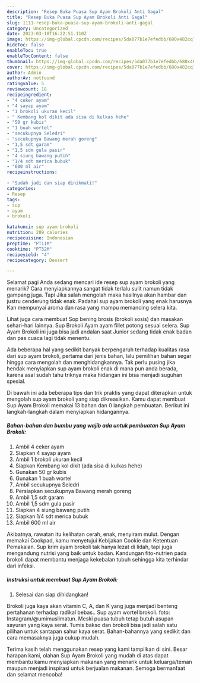 ```yaml
---
description: "Resep Buka Puasa Sup Ayam Brokoli Anti Gagal"
title: "Resep Buka Puasa Sup Ayam Brokoli Anti Gagal"
slug: 1111-resep-buka-puasa-sup-ayam-brokoli-anti-gagal
category: Uncategorized
date: 2023-03-18T16:22:51.110Z
image: https://img-global.cpcdn.com/recipes/5da077b1e7efedbb/680x482cq70/sup-ayam-brokoli-foto-resep-utama.jpg
hideToc: false
enableToc: true
enableTocContent: false
thumbnail: https://img-global.cpcdn.com/recipes/5da077b1e7efedbb/680x482cq70/sup-ayam-brokoli-foto-resep-utama.jpg
cover: https://img-global.cpcdn.com/recipes/5da077b1e7efedbb/680x482cq70/sup-ayam-brokoli-foto-resep-utama.jpg
author: Admin
authorAv: notfound
ratingvalue: 5
reviewcount: 18
recipeingredient:
- "4 ceker ayam"
- "4 sayap ayam"
- "1 brokoli ukuran kecil"
- " Kembang kol dikit ada sisa di kulkas hehe"
- "50 gr kubis"
- "1 buah wortel"
- "secukupnya Seledri"
- "secukupnya Bawang merah goreng"
- "1,5 sdt garam"
- "1,5 sdm gula pasir"
- "4 siung bawang putih"
- "1/4 sdt merica bubuk"
- "600 ml air"
recipeinstructions:

- "Sudah jadi dan siap dinikmati!"
categories:
- Resep
tags:
- sup
- ayam
- brokoli

katakunci: sup ayam brokoli 
nutrition: 289 calories
recipecuisine: Indonesian
preptime: "PT11M"
cooktime: "PT32M"
recipeyield: "4"
recipecategory: Dessert

---
```



Selamat pagi Anda sedang mencari ide resep sup ayam brokoli yang menarik? Cara menyiapkannya sangat tidak terlalu sulit namun tidak gampang juga. Tapi Jika salah mengolah maka hasilnya akan hambar dan justru cenderung tidak enak. Padahal sup ayam brokoli yang enak harusnya Kan mempunyai aroma dan rasa yang mampu memancing selera kita.


Lihat juga cara membuat Sop bening brosis (brokoli sosis) dan masakan sehari-hari lainnya. Sup Brokoli Ayam ayam fillet potong sesuai selera. Sup Ayam Brokoli ini juga bisa jadi andalan saat Junior sedang tidak enak badan dan pas cuaca lagi tidak menentu.

Ada beberapa hal yang sedikit banyak berpengaruh terhadap kualitas rasa dari sup ayam brokoli, pertama dari jenis bahan, lalu pemilihan bahan segar hingga cara mengolah dan menghidangkannya. Tak perlu pusing jika hendak menyiapkan sup ayam brokoli enak di mana pun anda berada, karena asal sudah tahu triknya maka hidangan ini bisa menjadi suguhan spesial.


Di bawah ini ada beberapa tips dan trik praktis yang dapat diterapkan untuk mengolah sup ayam brokoli yang siap dikreasikan. Kamu dapat membuat Sup Ayam Brokoli memakai 13 bahan dan 0 langkah pembuatan. Berikut ini langkah-langkah dalam menyiapkan hidangannya.

<!--inarticleads1-->

##### Bahan-bahan dan bumbu yang wajib ada untuk pembuatan Sup Ayam Brokoli:

1. Ambil 4 ceker ayam
1. Siapkan 4 sayap ayam
1. Ambil 1 brokoli ukuran kecil
1. Siapkan  Kembang kol dikit (ada sisa di kulkas hehe)
1. Gunakan 50 gr kubis
1. Gunakan 1 buah wortel
1. Ambil secukupnya Seledri
1. Persiapkan secukupnya Bawang merah goreng
1. Ambil 1,5 sdt garam
1. Ambil 1,5 sdm gula pasir
1. Siapkan 4 siung bawang putih
1. Siapkan 1/4 sdt merica bubuk
1. Ambil 600 ml air


Akibatnya, rawatan itu kelihatan cerah, enak, menyiram mulut. Dengan memakai Cookpad, kamu menyetujui Kebijakan Cookie dan Ketentuan Pemakaian. Sup krim ayam brokoli tak hanya lezat di lidah, tapi juga mengandung nutrisi yang baik untuk badan. Kandungan fito-nutrien pada brokoli dapat membantu menjaga kekebalan tubuh sehingga kita terhindar dari infeksi. 

<!--inarticleads2-->

##### Instruksi untuk membuat Sup Ayam Brokoli:


1. Selesai dan siap dihidangkan!

Brokoli juga kaya akan vitamin C, A, dan K yang juga menjadi benteng pertahanan terhadap radikal bebas.. Sup ayam wortel brokoli. foto: Instagram/@umimuslimatun. Meski puasa tubuh tetap butuh asupan sayuran yang kaya serat. Tumis bakso dan brokoli bisa jadi salah satu pilihan untuk santapan sahur kaya serat. Bahan-bahannya yang sedikit dan cara memasaknya juga cukup mudah. 

Terima kasih telah menggunakan resep yang kami tampilkan di sini. Besar harapan kami, olahan Sup Ayam Brokoli yang mudah di atas dapat membantu kamu menyiapkan makanan yang menarik untuk keluarga/teman maupun menjadi inspirasi untuk berjualan makanan. Semoga bermanfaat dan selamat mencoba!
